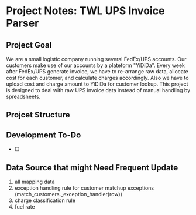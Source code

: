 # Project Notes: TWL UPS Invoice Parser

## Project Goal
We are a small logistic company running several FedEx/UPS accounts. Our customers make use of our accounts by a plateform "YiDiDa". Every week after FedEx/UPS generate invoice, we have to re-arrange raw data, allocate cost for each customer, and calculate charges accordingly. Also we have to upload cost and charge amount to YiDiDa for customer lookup. This project is designed to deal with raw UPS invoice data instead of manual handling by spreadsheets.

## Projcet Structure


## Development To-Do

- [ ] 

## Data Source that might Need Frequent Update

1. all mapping data
2. exception handling rule for customer matchup exceptions (match_customers._exception_handler(row))
3. charge classification rule
4. fuel rate
